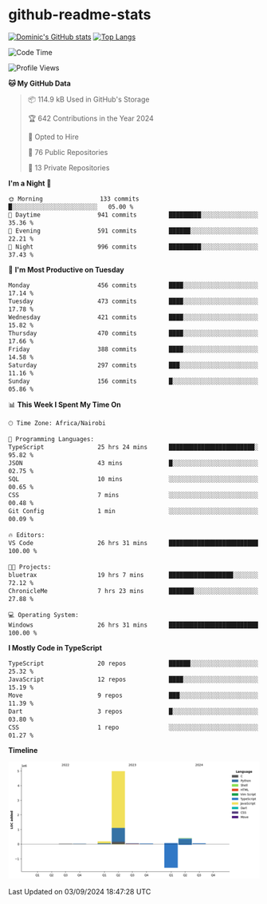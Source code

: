 # github-readme-stats
[![Dominic's GitHub stats](https://github-readme-stats.vercel.app/api?username=Domengo&show_icons=true)](https://github.com/anuraghazra/github-readme-stats)
[![Top Langs](https://github-readme-stats.vercel.app/api/top-langs/?username=Domengo&show_icons=true)](https://github.com/Domengo/github-readme-stats)

<!--START_SECTION:waka-->
![Code Time](http://img.shields.io/badge/Code%20Time-832%20hrs%202%20mins-blue)

![Profile Views](http://img.shields.io/badge/Profile%20Views-1-blue)

**🐱 My GitHub Data** 

> 📦 114.9 kB Used in GitHub's Storage 
 > 
> 🏆 642 Contributions in the Year 2024
 > 
> 💼 Opted to Hire
 > 
> 📜 76 Public Repositories 
 > 
> 🔑 13 Private Repositories 
 > 
**I'm a Night 🦉** 

```text
🌞 Morning                133 commits         █░░░░░░░░░░░░░░░░░░░░░░░░   05.00 % 
🌆 Daytime                941 commits         █████████░░░░░░░░░░░░░░░░   35.36 % 
🌃 Evening                591 commits         ██████░░░░░░░░░░░░░░░░░░░   22.21 % 
🌙 Night                  996 commits         █████████░░░░░░░░░░░░░░░░   37.43 % 
```
📅 **I'm Most Productive on Tuesday** 

```text
Monday                   456 commits         ████░░░░░░░░░░░░░░░░░░░░░   17.14 % 
Tuesday                  473 commits         ████░░░░░░░░░░░░░░░░░░░░░   17.78 % 
Wednesday                421 commits         ████░░░░░░░░░░░░░░░░░░░░░   15.82 % 
Thursday                 470 commits         ████░░░░░░░░░░░░░░░░░░░░░   17.66 % 
Friday                   388 commits         ████░░░░░░░░░░░░░░░░░░░░░   14.58 % 
Saturday                 297 commits         ███░░░░░░░░░░░░░░░░░░░░░░   11.16 % 
Sunday                   156 commits         █░░░░░░░░░░░░░░░░░░░░░░░░   05.86 % 
```


📊 **This Week I Spent My Time On** 

```text
🕑︎ Time Zone: Africa/Nairobi

💬 Programming Languages: 
TypeScript               25 hrs 24 mins      ████████████████████████░   95.82 % 
JSON                     43 mins             █░░░░░░░░░░░░░░░░░░░░░░░░   02.75 % 
SQL                      10 mins             ░░░░░░░░░░░░░░░░░░░░░░░░░   00.65 % 
CSS                      7 mins              ░░░░░░░░░░░░░░░░░░░░░░░░░   00.48 % 
Git Config               1 min               ░░░░░░░░░░░░░░░░░░░░░░░░░   00.09 % 

🔥 Editors: 
VS Code                  26 hrs 31 mins      █████████████████████████   100.00 % 

🐱‍💻 Projects: 
bluetrax                 19 hrs 7 mins       ██████████████████░░░░░░░   72.12 % 
ChronicleMe              7 hrs 23 mins       ███████░░░░░░░░░░░░░░░░░░   27.88 % 

💻 Operating System: 
Windows                  26 hrs 31 mins      █████████████████████████   100.00 % 
```

**I Mostly Code in TypeScript** 

```text
TypeScript               20 repos            ██████░░░░░░░░░░░░░░░░░░░   25.32 % 
JavaScript               12 repos            ████░░░░░░░░░░░░░░░░░░░░░   15.19 % 
Move                     9 repos             ███░░░░░░░░░░░░░░░░░░░░░░   11.39 % 
Dart                     3 repos             █░░░░░░░░░░░░░░░░░░░░░░░░   03.80 % 
CSS                      1 repo              ░░░░░░░░░░░░░░░░░░░░░░░░░   01.27 % 
```



**Timeline**

![Lines of Code chart](https://raw.githubusercontent.com/Domengo/Domengo/main/assets/bar_graph.png)


 Last Updated on 03/09/2024 18:47:28 UTC
<!--END_SECTION:waka-->


